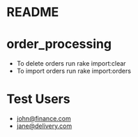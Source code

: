 # README

# order_processing
  - To delete orders run rake import:clear
  - To import orders run rake import:orders

# Test Users
  - john@finance.com
  - jane@delivery.com